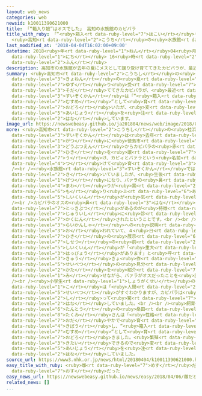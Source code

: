 ```yaml
---
layout: web_news
categories: web
newsid: k10011390621000
title: 「“箱入り娘”はオスでした」 高知の水族館のカピバラ
title_with_ruby: 「“<ruby>箱入<rt data-ruby-level="7">はこい</rt></ruby>り<ruby>娘<rt data-ruby-level="7">むすめ</rt></ruby>”はオスでした」
  <ruby>高知<rt data-ruby-level="2">こうち</rt></ruby>の<ruby>水族館<rt data-ruby-level="3">すいぞくかん</rt></ruby>のカピバラ
last_modified_at: '2018-04-04T16:02:00+09:00'
datetime: 2018<ruby>年<rt data-ruby-level="1">ねん</rt></ruby>04<ruby>月<rt data-ruby-level="1">がつ</rt></ruby>04<ruby>日<rt
  data-ruby-level="1">にち</rt></ruby> 16<ruby>時<rt data-ruby-level="2">じ</rt></ruby>02<ruby>分<rt
  data-ruby-level="2">ふん</rt></ruby>
description: 高知市の水族館が去年の夏にメスとして譲り受け育ててきたカピバラが、最近になってオスであることがわかりました。水族館は「“箱入り娘”として育ててきたので驚いたが、変わらず愛情を注いでいきたい」と話しています。
summary: <ruby>高知市<rt data-ruby-level="2">こうちし</rt></ruby>の<ruby>水族館<rt data-ruby-level="3">すいぞくかん</rt></ruby>が<ruby>去年<rt
  data-ruby-level="3">きょねん</rt></ruby>の<ruby>夏<rt data-ruby-level="2">なつ</rt></ruby>にメスとして<ruby>譲<rt
  data-ruby-level="7">ゆず</rt></ruby>り<ruby>受<rt data-ruby-level="7">う</rt></ruby>け<ruby>育<rt
  data-ruby-level="3">そだ</rt></ruby>ててきたカピバラが、<ruby>最近<rt data-ruby-level="4">さいきん</rt></ruby>になってオスであることがわかりました。<ruby>水族館<rt
  data-ruby-level="3">すいぞくかん</rt></ruby>は「“<ruby>箱入<rt data-ruby-level="7">はこい</rt></ruby>り<ruby>娘<rt
  data-ruby-level="7">むすめ</rt></ruby>”として<ruby>育<rt data-ruby-level="3">そだ</rt></ruby>ててきたので<ruby>驚<rt
  data-ruby-level="7">おどろ</rt></ruby>いたが、<ruby>変<rt data-ruby-level="4">か</rt></ruby>わらず<ruby>愛情<rt
  data-ruby-level="5">あいじょう</rt></ruby>を<ruby>注<rt data-ruby-level="3">そそ</rt></ruby>いでいきたい」と<ruby>話<rt
  data-ruby-level="2">はな</rt></ruby>しています。
image_url: https://newswebeasy.github.io/ja201804/news/web/image/2018/04/04/K10011390621_1804041600_1804041602_01_02.jpg
more: <ruby>高知市<rt data-ruby-level="2">こうちし</rt></ruby>の<ruby>桂浜<rt data-ruby-level="8">かつらはま</rt></ruby><ruby>水族館<rt
  data-ruby-level="3">すいぞくかん</rt></ruby>は<ruby>去年<rt data-ruby-level="3">きょねん</rt></ruby>８<ruby>月<rt
  data-ruby-level="1">がつ</rt></ruby>に<ruby>徳島市<rt data-ruby-level="5">とくしまし</rt></ruby>の<ruby>動物園<rt
  data-ruby-level="3">どうぶつえん</rt></ruby>からカピバラの<ruby>赤<rt data-ruby-level="1">あか</rt></ruby>ちゃん２<ruby>匹<rt
  data-ruby-level="7">ひき</rt></ruby>を<ruby>譲<rt data-ruby-level="7">ゆず</rt></ruby>り<ruby>受<rt
  data-ruby-level="7">う</rt></ruby>け、カピィとバァラという<ruby>名前<rt data-ruby-level="2">なまえ</rt></ruby>を<ruby>付<rt
  data-ruby-level="4">つ</rt></ruby>けて<ruby>育<rt data-ruby-level="3">そだ</rt></ruby>てています。<br
  /><br /><ruby>水族館<rt data-ruby-level="3">すいぞくかん</rt></ruby>では２<ruby>匹<rt data-ruby-level="7">ひき</rt></ruby>ともメスだと<ruby>聞<rt
  data-ruby-level="2">き</rt></ruby>いていましたが、<ruby>生後<rt data-ruby-level="2">せいご</rt></ruby>１０か<ruby>月<rt
  data-ruby-level="1">げつ</rt></ruby>になり、バァラの<ruby>鼻<rt data-ruby-level="3">はな</rt></ruby>の<ruby>周<rt
  data-ruby-level="4">まわ</rt></ruby>りが<ruby>黒<rt data-ruby-level="2">くろ</rt></ruby>くなって<ruby>盛<rt
  data-ruby-level="6">も</rt></ruby>り<ruby>上<rt data-ruby-level="6">あ</rt></ruby>がってきたことに<ruby>飼育員<rt
  data-ruby-level="5">しいくいん</rt></ruby>が<ruby>気<rt data-ruby-level="1">き</rt></ruby>づきました。<br
  /><br />カピバラのオスの<ruby>鼻<rt data-ruby-level="3">はな</rt></ruby>には「モリージョ」という<ruby>突起物<rt
  data-ruby-level="7">とっきぶつ</rt></ruby>があるのが<ruby>特徴<rt data-ruby-level="7">とくちょう</rt></ruby>で、<ruby>獣医師<rt
  data-ruby-level="7">じゅういし</rt></ruby>に<ruby>診<rt data-ruby-level="7">み</rt></ruby>せたところ、バァラはオスだと<ruby>確認<rt
  data-ruby-level="7">かくにん</rt></ruby>されたということです。<br /><br /><ruby>水族館<rt data-ruby-level="3">すいぞくかん</rt></ruby>では<ruby>来館者<rt
  data-ruby-level="3">らいかんしゃ</rt></ruby>への<ruby>説明<rt data-ruby-level="4">せつめい</rt></ruby>に<ruby>追<rt
  data-ruby-level="3">お</rt></ruby>われていて、４<ruby>日<rt data-ruby-level="1">にち</rt></ruby>は２<ruby>匹<rt
  data-ruby-level="7">ひき</rt></ruby>の<ruby>展示<rt data-ruby-level="6">てんじ</rt></ruby><ruby>施設<rt
  data-ruby-level="7">しせつ</rt></ruby>の<ruby>前<rt data-ruby-level="2">まえ</rt></ruby>で<ruby>飼育員<rt
  data-ruby-level="5">しいくいん</rt></ruby>が「<ruby>重大<rt data-ruby-level="3">じゅうだい</rt></ruby><ruby>発表<rt
  data-ruby-level="3">はっぴょう</rt></ruby>があります」と<ruby>呼<rt data-ruby-level="6">よ</rt></ruby>びかけ、<ruby>急<rt
  data-ruby-level="3">きゅう</rt></ruby>きょ<ruby>作<rt data-ruby-level="2">つく</rt></ruby>った<ruby>性別<rt
  data-ruby-level="5">せいべつ</rt></ruby>の<ruby>見分<rt data-ruby-level="2">みわ</rt></ruby>け<ruby>方<rt
  data-ruby-level="2">かた</rt></ruby>を<ruby>紹介<rt data-ruby-level="7">しょうかい</rt></ruby>するイラストを<ruby>見<rt
  data-ruby-level="1">み</rt></ruby>せながら、バァラがオスだったことを<ruby>説明<rt data-ruby-level="4">せつめい</rt></ruby>していました。<br
  /><br /><ruby>小学生<rt data-ruby-level="1">しょうがくせい</rt></ruby>の<ruby>男<rt data-ruby-level="1">おとこ</rt></ruby>の<ruby>子<rt
  data-ruby-level="1">こ</rt></ruby>は「<ruby>人間<rt data-ruby-level="2">にんげん</rt></ruby>は<ruby>性別<rt
  data-ruby-level="5">せいべつ</rt></ruby>がすぐわかりますが、カピバラは<ruby>見<rt data-ruby-level="1">み</rt></ruby>ただけではわかりづらいのでオスだと<ruby>知<rt
  data-ruby-level="2">し</rt></ruby>って<ruby>驚<rt data-ruby-level="7">おどろ</rt></ruby>きました」と<ruby>話<rt
  data-ruby-level="2">はな</rt></ruby>していました。<br /><br /><ruby>飼育<rt data-ruby-level="5">しいく</rt></ruby><ruby>担当<rt
  data-ruby-level="6">たんとう</rt></ruby>の<ruby>桑田<rt data-ruby-level="7">くわた</rt></ruby><ruby>匠<rt
  data-ruby-level="8">たくみ</rt></ruby>さんは「<ruby>性格<rt data-ruby-level="5">せいかく</rt></ruby>が<ruby>穏<rt
  data-ruby-level="7">おだ</rt></ruby>やかで<ruby>育<rt data-ruby-level="3">そだ</rt></ruby>てやすいのでメスを<ruby>希望<rt
  data-ruby-level="4">きぼう</rt></ruby>し、“<ruby>箱入<rt data-ruby-level="7">はこい</rt></ruby>り<ruby>娘<rt
  data-ruby-level="7">むすめ</rt></ruby>”として<ruby>育<rt data-ruby-level="3">そだ</rt></ruby>ててきたので<ruby>驚<rt
  data-ruby-level="7">おどろ</rt></ruby>きました。<ruby>繁殖<rt data-ruby-level="7">はんしょく</rt></ruby>も<ruby>期待<rt
  data-ruby-level="3">きたい</rt></ruby>できるので<ruby>変<rt data-ruby-level="4">か</rt></ruby>わらず<ruby>愛情<rt
  data-ruby-level="5">あいじょう</rt></ruby>を<ruby>注<rt data-ruby-level="3">そそ</rt></ruby>いでいきたい」と<ruby>話<rt
  data-ruby-level="2">はな</rt></ruby>していました。
source_url: https://www3.nhk.or.jp/news/html/20180404/k10011390621000.html
easy_title_with_ruby: <ruby>雌<rt data-ruby-level="7">めす</rt></ruby>だと<ruby>思<rt data-ruby-level="2">おも</rt></ruby>っていたカピバラは<ruby>雄<rt
  data-ruby-level="7">おす</rt></ruby>だった
easy_news_url: https://newswebeasy.github.io/news/easy/2018/04/06/雌だと思っていたカピバラは雄だった
related_news: []
...
```

